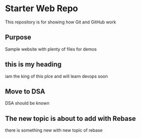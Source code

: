 # Starter Web Repo

This repository is for showing how Git and GitHub work

## Purpose

Sample website with plenty of files for demos

## this is my heading

iam the king of this plce and will learn devops soon

## Move to DSA

DSA should be known

## The new topic is about to add with Rebase
there is something new with new topic of rebase
